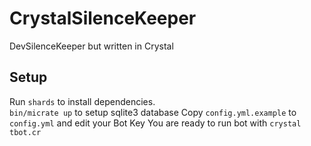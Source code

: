 # CrystalSilenceKeeper
DevSilenceKeeper but written in Crystal

## Setup
Run `shards` to install dependencies.  
`bin/micrate up` to setup sqlite3 database
Copy `config.yml.example` to `config.yml` and edit your Bot Key
You are ready to run bot with `crystal tbot.cr`
